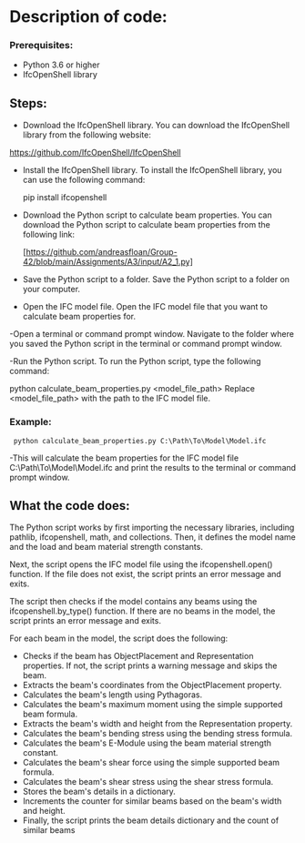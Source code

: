 # Description of code: #

### Prerequisites:

- Python 3.6 or higher
- IfcOpenShell library

## Steps:

- Download the IfcOpenShell library.
  You can download the IfcOpenShell library from the following website:

https://github.com/IfcOpenShell/IfcOpenShell

- Install the IfcOpenShell library.
  To install the IfcOpenShell library, you can use the following command:

  pip install ifcopenshell

- Download the Python script to calculate beam properties.
  You can download the Python script to calculate beam properties from the following link:

  [https://github.com/andreasfloan/Group-42/blob/main/Assignments/A3/input/A2_1.py]
  
- Save the Python script to a folder.
  Save the Python script to a folder on your computer.

- Open the IFC model file.
  Open the IFC model file that you want to calculate beam properties for.

-Open a terminal or command prompt window.
  Navigate to the folder where you saved the Python script in the terminal or command prompt window.

-Run the Python script.
  To run the Python script, type the following command:

python calculate_beam_properties.py <model_file_path>
Replace <model_file_path> with the path to the IFC model file.

### Example:
  ``` python calculate_beam_properties.py C:\Path\To\Model\Model.ifc```

-This will calculate the beam properties for the IFC model file C:\Path\To\Model\Model.ifc and print the results to the terminal or command prompt window.

## What the code does:

The Python script works by first importing the necessary libraries, including pathlib, ifcopenshell, math, and collections. Then, it defines the model name and the load and beam material strength constants.

Next, the script opens the IFC model file using the ifcopenshell.open() function. If the file does not exist, the script prints an error message and exits.

The script then checks if the model contains any beams using the ifcopenshell.by_type() function. If there are no beams in the model, the script prints an error message and exits.

For each beam in the model, the script does the following:

- Checks if the beam has ObjectPlacement and Representation properties. If not, the script prints a warning message and skips the beam.
- Extracts the beam's coordinates from the ObjectPlacement property.
- Calculates the beam's length using Pythagoras.
- Calculates the beam's maximum moment using the simple supported beam formula.
- Extracts the beam's width and height from the Representation property.
- Calculates the beam's bending stress using the bending stress formula.
- Calculates the beam's E-Module using the beam material strength constant.
- Calculates the beam's shear force using the simple supported beam formula.
- Calculates the beam's shear stress using the shear stress formula.
- Stores the beam's details in a dictionary.
- Increments the counter for similar beams based on the beam's width and height.
- Finally, the script prints the beam details dictionary and the count of similar beams




